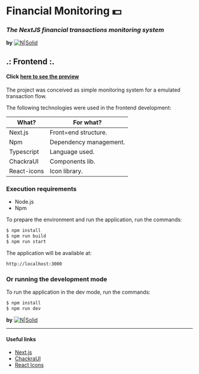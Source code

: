 # Financial Monitoring :dollar:

### _The NextJS financial transactions monitoring system_

**by** [![N|Solid](http://fior.in/img/fiorin.png)](http://fior.in)

## .: Frontend :.

#### Click [here to see the preview](public/preview.png)

The project was conceived as simple monitoring system for a emulated transaction flow.

The following technologies were used in the frontend development:

| What?       | For what?              |
| ----------- | ---------------------- |
| Next.js     | Front=end structure.   |
| Npm         | Dependency management. |
| Typescript  | Language used.         |
| ChackraUI   | Components lib.        |
| React-icons | Icon library.          |

### Execution requirements

- Node.js
- Npm

To prepare the environment and run the application, run the commands:

```sh
$ npm install
$ npm run build
$ npm run start
```

The application will be available at:

```sh
http://localhost:3000
```

### Or running the development mode

To run the application in the dev mode, run the commands:

```sh
$ npm install
$ npm run dev
```

**by** [![N|Solid](http://fior.in/img/fiorin.png)](http://fior.in)

---

#### Useful links

- [Next.js](https://nextjs.org/)
- [ChackraUI](https://www.chakra-ui.com)
- [React Icons](https://react-icons.github.io/react-icons/)
